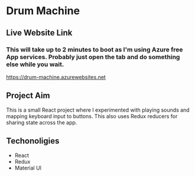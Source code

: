 # Drum Machine

## Live Website Link
### This will take up to 2 minutes to boot as I'm using Azure free App services. Probably just open the tab and do something else while you wait.
https://drum-machine.azurewebsites.net



## Project Aim

This is a small React project where I experimented with playing sounds and mapping keyboard input to buttons. This also uses Redux reducers for sharing state across the app.  

## Techonoligies
  * React
  * Redux
  * Material UI
  
